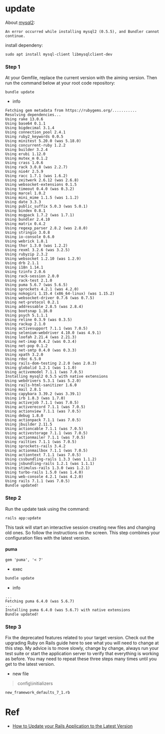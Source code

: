 update
====

About [mysql2](https://stackoverflow.com/a/45474878):
```
An error occurred while installing mysql2 (0.5.5), and Bundler cannot continue.
```
install dependeny:
```
sudo apt install mysql-client libmysqlclient-dev
```

### Step 1
At your Gemfile, replace the current version with the aiming version. 
Then run the command below at your root code repository: 
```
bundle update
```
- info
```
Fetching gem metadata from https://rubygems.org/...........
Resolving dependencies...
Using rake 13.0.6
Using base64 0.1.1
Using bigdecimal 3.1.4
Using connection_pool 2.4.1
Using ruby2_keywords 0.0.5
Using minitest 5.20.0 (was 5.18.0)
Using concurrent-ruby 1.2.2
Using builder 3.2.4
Using erubi 1.12.0
Using mutex_m 0.1.2
Using crass 1.0.6
Using rack 3.0.8 (was 2.2.7)
Using nio4r 2.5.9
Using racc 1.7.1 (was 1.6.2)
Using zeitwerk 2.6.12 (was 2.6.8)
Using websocket-extensions 0.1.5
Using timeout 0.4.0 (was 0.3.2)
Using marcel 1.0.2
Using mini_mime 1.1.5 (was 1.1.2)
Using date 3.3.3
Using public_suffix 5.0.3 (was 5.0.1)
Using bindex 0.8.1
Using msgpack 1.7.2 (was 1.7.1)
Using bundler 2.4.10
Using matrix 0.4.2
Using regexp_parser 2.8.2 (was 2.8.0)
Using stringio 3.0.8
Using io-console 0.6.0
Using webrick 1.8.1
Using thor 1.3.0 (was 1.2.2)
Using rexml 3.2.6 (was 3.2.5)
Using rubyzip 2.3.2
Using websocket 1.2.10 (was 1.2.9)
Using drb 2.1.1
Using i18n 1.14.1
Using tzinfo 2.0.6
Using rack-session 2.0.0
Using rack-test 2.1.0
Using puma 5.6.7 (was 5.6.5)
Using sprockets 4.2.1 (was 4.2.0)
Using nokogiri 1.15.4 (x86_64-linux) (was 1.15.2)
Using websocket-driver 0.7.6 (was 0.7.5)
Using net-protocol 0.2.1
Using addressable 2.8.5 (was 2.8.4)
Using bootsnap 1.16.0
Using psych 5.1.1.1
Using reline 0.3.9 (was 0.3.5)
Using rackup 2.1.0
Using activesupport 7.1.1 (was 7.0.5)
Using selenium-webdriver 4.10.0 (was 4.9.1)
Using loofah 2.21.4 (was 2.21.3)
Using net-imap 0.4.2 (was 0.3.4)
Using net-pop 0.1.2
Using net-smtp 0.4.0 (was 0.3.3)
Using xpath 3.2.0
Using rdoc 6.5.0
Using rails-dom-testing 2.2.0 (was 2.0.3)
Using globalid 1.2.1 (was 1.1.0)
Using activemodel 7.1.1 (was 7.0.5)
Installing mysql2 0.5.5 with native extensions
Using webdrivers 5.3.1 (was 5.2.0)
Using rails-html-sanitizer 1.6.0
Using mail 2.8.1
Using capybara 3.39.2 (was 3.39.1)
Using irb 1.8.3 (was 1.7.0)
Using activejob 7.1.1 (was 7.0.5)
Using activerecord 7.1.1 (was 7.0.5)
Using actionview 7.1.1 (was 7.0.5)
Using debug 1.8.0
Using actionpack 7.1.1 (was 7.0.5)
Using jbuilder 2.11.5
Using actioncable 7.1.1 (was 7.0.5)
Using activestorage 7.1.1 (was 7.0.5)
Using actionmailer 7.1.1 (was 7.0.5)
Using railties 7.1.1 (was 7.0.5)
Using sprockets-rails 3.4.2
Using actionmailbox 7.1.1 (was 7.0.5)
Using actiontext 7.1.1 (was 7.0.5)
Using cssbundling-rails 1.3.3 (was 1.1.2)
Using jsbundling-rails 1.2.1 (was 1.1.1)
Using stimulus-rails 1.3.0 (was 1.2.1)
Using turbo-rails 1.5.0 (was 1.4.0)
Using web-console 4.2.1 (was 4.2.0)
Using rails 7.1.1 (was 7.0.5)
Bundle updated!
```

### Step 2
Run the update task using the command: 
```
rails app:update
```
 This task will start an interactive session creating new files and changing old ones. 
 So follow the instructions on the screen. This step combines your configuration files with the latest version.

#### puma
```gemfile
gem 'puma', '< 7'
```
- exec
```bash
bundle update
```
- info
```
...
Fetching puma 6.4.0 (was 5.6.7)
...
Installing puma 6.4.0 (was 5.6.7) with native extensions
Bundle updated!
```

### Step 3
Fix the deprecated features related to your target version. 
Check out the upgrading Ruby on Rails guide here to see what you will need to change at this step. 
My advice is to move slowly, change by change, always run your test suite or start 
the application server to verify that everything is working as before. 
You may need to repeat these three steps many times until you get to the latest version.

- new file
> config\initializers
```
new_framework_defaults_7_1.rb
```

# Ref
- [How to Update your Rails Application to the Latest Version](https://reinteractive.com/articles/How-to-update-your-Rails-application-to-the-latest-version-7-0-1)
